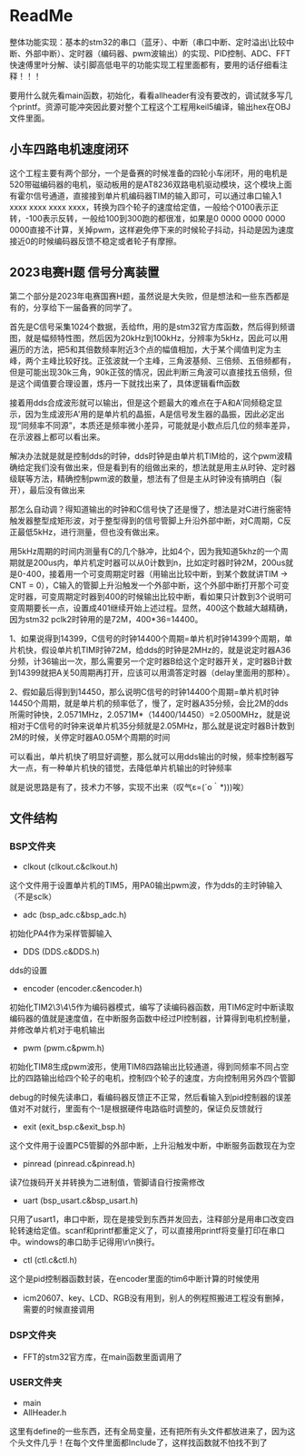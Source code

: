 # ReadMe

整体功能实现：基本的stm32的串口（蓝牙）、中断（串口中断、定时溢出\比较中断、外部中断）、定时器（编码器、pwm波输出）的实现、PID控制、ADC、FFT快速傅里叶分解、读引脚高低电平的功能实现工程里面都有，要用的话仔细看注释！！！

要用什么就先看main函数，初始化，看看allheader有没有要改的，调试就多写几个printf。资源可能冲突因此要对整个工程这个工程用keil5编译，输出hex在OBJ文件里面。

## 小车四路电机速度闭环

这个工程主要有两个部分，一个是备赛的时候准备的四轮小车闭环，用的电机是520带磁编码器的电机，驱动板用的是AT8236双路电机驱动模块，这个模块上面有霍尔信号通道，直接接到单片机编码器TIM的输入即可，可以通过串口输入1 xxxx xxxx xxxx xxxx，转换为四个轮子的速度给定值，一般给个0100表示正转，-100表示反转，一般给100到300跑的都很准，如果是0 0000 0000 0000 0000直接不计算，关掉pwm，这样避免停下来的时候轮子抖动，抖动是因为速度接近0的时候编码器反馈不稳定或者轮子有摩擦。

## 2023电赛H题 信号分离装置

第二个部分是2023年电赛国赛H题，虽然说是大失败，但是想法和一些东西都是有的，分享给下一届备赛的同学了。

首先是C信号采集1024个数据，丢给fft，用的是stm32官方库函数，然后得到频谱图，就是幅频特性图，然后因为20kHz到100kHz，分辨率为5kHz，因此可以用遍历的方法，把5和其倍数频率附近3个点的幅值相加，大于某个阈值判定为主峰，两个主峰比较好找。正弦波就一个主峰，三角波基频、三倍频、五倍频都有，但是可能出现30k三角，90k正弦的情况，因此判断三角波可以直接找五倍频，但是这个阈值要合理设置，炼丹一下就找出来了，具体逻辑看fft函数

接着用dds合成波形就可以输出，但是这个题最大的难点在于A和A'同频稳定显示，因为生成波形A'用的是单片机的晶振，A是信号发生器的晶振，因此必定出现“同频率不同源”，本质还是频率微小差异，可能就是小数点后几位的频率差异，在示波器上都可以看出来。

解决办法就是就是控制dds的时钟，dds时钟是由单片机TIM给的，这个pwm波精确给定我们没有做出来，但是看到有的组做出来的，想法就是用主从时钟、定时器级联等方法，精确控制pwm波的数量，想法有了但是主从时钟没有搞明白（裂开），最后没有做出来

那怎么自动调？得知道输出的时钟和C信号快了还是慢了，想法是对C进行施密特触发器整型成矩形波，对于整型得到的信号管脚上升沿外部中断，对C周期，C反正最低5kHz，进行测量，但也没有做出来。

用5kHz周期的时间内测量有C的几个脉冲，比如4个，因为我知道5khz的一个周期就是200us内，单片机定时器可以从0计数到n，比如定时器时钟2M，200us就是0-400，接着用一个可变周期定时器（用输出比较中断，到某个数就讲TIM -> CNT = 0），C输入的管脚上升沿触发一个外部中断，这个外部中断打开那个可变定时器，可变周期定时器到400的时候输出比较中断，看如果只计数到3个说明可变周期要长一点，设置成401继续开始上述过程。显然，400这个数越大越精确，因为stm32 pclk2时钟用的是72M，400*36=14400。

1、如果说得到14399，C信号的时钟14400个周期=单片机时钟14399个周期，单片机快，假设单片机TIM时钟72M，给dds的时钟是2MHz的，就是说定时器A36分频，计36输出一次，那么需要另一个定时器B给这个定时器开关，定时器B计数到14399就把A关50周期再打开，应该可以用滴答定时器（delay里面用的那种）。

2、假如最后得到到14450，那么说明C信号的时钟14400个周期=单片机时钟14450个周期，就是单片机的频率低了，慢了，定时器A35分频，会比2M的dds所需时钟快，2.0571MHz，2.0571M*（14400/14450）=2.0500MHz，就是说相对于C信号的时钟来说单片机35分频就是2.05MHz，那么就是说定时器B计数到2M的时候，关停定时器A0.05M个周期的时间

可以看出，单片机快了明显好调整，那么就可以用dds输出的时候，频率控制器写大一点，有一种单片机快的错觉，去降低单片机输出的时钟频率

就是说思路是有了，技术力不够，实现不出来（叹气ε=(´ο｀*)))唉）

## 文件结构

### BSP文件夹

- clkout (clkout.c&clkout.h)

这个文件用于设置单片机的TIM5，用PA0输出pwm波，作为dds的主时钟输入（不是sclk）

- adc (bsp_adc.c&bsp_adc.h)

初始化PA4作为采样管脚输入

- DDS (DDS.c&DDS.h)

dds的设置

- encoder (encoder.c&encoder.h)

初始化TIM2\3\4\5作为编码器模式，编写了读编码器函数，用TIM6定时中断读取编码器的值就是速度值，在中断服务函数中经过PI控制器，计算得到电机控制量，并修改单片机对于电机输出

- pwm (pwm.c&pwm.h)

初始化TIM8生成pwm波形，使用TIM8四路输出比较通道，得到同频率不同占空比的四路输出给四个轮子的电机，控制四个轮子的速度，方向控制用另外四个管脚

debug的时候先读串口，看编码器反馈正不正常，然后看输入到pid控制器的误差值对不对就行，里面有个-1是根据硬件电路临时调整的，保证负反馈就行

- exit (exit_bsp.c&exit_bsp.h)

这个文件用于设置PC5管脚的外部中断，上升沿触发中断，中断服务函数现在为空

- pinread (pinread.c&pinread.h)

读7位拨码开关并转换为二进制值，管脚请自行按需修改

- uart (bsp_usart.c&bsp_usart.h)

只用了usart1，串口中断，现在是接受到东西并发回去，注释部分是用串口改变四轮转速给定值。scanf和printf都重定义了，可以直接用printf将变量打印在串口中。windows的串口助手记得用\r\n换行。

- ctl (ctl.c&ctl.h)

这个是pid控制器函数封装，在encoder里面的tim6中断计算的时候使用

- icm20607、key、LCD、RGB没有用到，别人的例程照搬进工程没有删掉，需要的时候直接调用



### DSP文件夹

- FFT的stm32官方库，在main函数里面调用了



### USER文件夹

- main
- AllHeader.h

这里有define的一些东西，还有全局变量，还有把所有头文件都放进来了，因为这个头文件几乎！在每个文件里面都Include了，这样找函数就不怕找不到了







